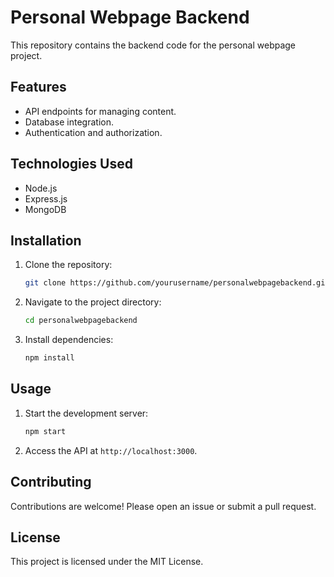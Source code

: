 # Personal Webpage Backend

This repository contains the backend code for the personal webpage project.

## Features

- API endpoints for managing content.
- Database integration.
- Authentication and authorization.

## Technologies Used

- Node.js
- Express.js
- MongoDB

## Installation

1. Clone the repository:
    ```bash
    git clone https://github.com/yourusername/personalwebpagebackend.git
    ```
2. Navigate to the project directory:
    ```bash
    cd personalwebpagebackend
    ```
3. Install dependencies:
    ```bash
    npm install
    ```

## Usage

1. Start the development server:
    ```bash
    npm start
    ```
2. Access the API at `http://localhost:3000`.

## Contributing

Contributions are welcome! Please open an issue or submit a pull request.

## License

This project is licensed under the MIT License.